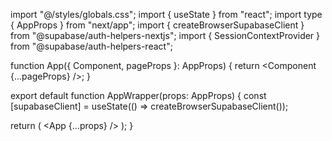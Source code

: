 import "@/styles/globals.css";
import { useState } from "react";
import type { AppProps } from "next/app";
import { createBrowserSupabaseClient } from "@supabase/auth-helpers-nextjs";
import { SessionContextProvider } from "@supabase/auth-helpers-react";

function App({ Component, pageProps }: AppProps) {
  return <Component {...pageProps} />;
}

export default function AppWrapper(props: AppProps) {
  const [supabaseClient] = useState(() => createBrowserSupabaseClient());

  return (
    <SessionContextProvider
      supabaseClient={supabaseClient}
      initialSession={props.pageProps.initialSession}
    >
      <App {...props} />
    </SessionContextProvider>
  );
}
